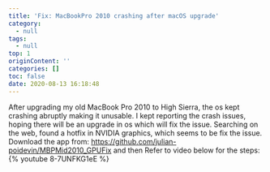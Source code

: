 ```yaml
---
title: 'Fix: MacBookPro 2010 crashing after macOS upgrade'
category:
  - null
tags:
  - null
top: 1
originContent: ''
categories: []
toc: false
date: 2020-08-13 16:18:48
---
```


After upgrading my old MacBook Pro 2010 to High Sierra, the os kept crashing abruptly making it unusable. I kept reporting the crash issues, hoping there will be an upgrade in os which will fix the issue. 
Searching on the web, found a hotfix in NVIDIA graphics, which seems to be fix the issue. Download the app from:
https://github.com/julian-poidevin/MBPMid2010_GPUFix
and then Refer to video below for the steps:
{% youtube 8-7UNFKG1eE %}
